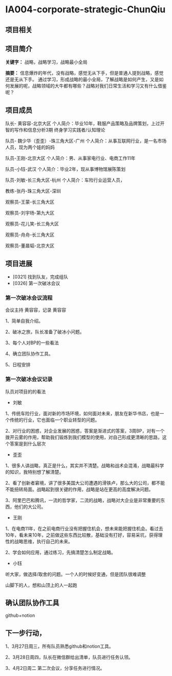 # IA004-corporate-strategic-ChunQiu
## 项目相关
## 项目简介	
**关键字：**
战略，战略学习，战略最小全局

**摘要：**
信息爆炸的年代，没有战略，感觉无从下手，但是普通人提到战略，感觉还是无从下手。
通过学习，形成战略的最小全局，了解战略是如何产生，又是如何发展的呢，战略领域的大牛都有哪些？战略对我们日常生活和学习又有什么借鉴呢？

## 项目成员
 队长- 黄容容-北京大区
个人简介：毕业10年，鞋服产品策略及品牌策划，上过开智的写作和信息分析3期
终身学习实践者/认知理论

队员- 魏少华（歪歪）-珠三角大区-广州
个人简介：从事互联网行业，是一名市场人员，现为两个娃的妈妈

队员-王刚-北京大区
个人简介：男、从事家电行业、电商工作11年

队员-小钰-武汉
个人简介：毕业2年，现从事博物馆展陈策划

队员-刘敏-长三角大区-杭州
个人简介：车险行业运营人员，

教练-张丹-珠三角大区-深圳

观察员-王蒙-长三角大区

观察员-刘宇旸-第九大区

观察员-花儿笑-长三角大区

观察员-舟舟-长三角大区

观察员-董晨韬-北京大区

## 项目进展

- [0321] 找到队友，完成组队
- [0326] 第一次破冰会议
### 第一次破冰会议流程
会议主持 黄容容，记录 黄容容

1、简单自我介绍。

2、破冰之旅，队长准备了破冰小问题。

3、每个人对BP的一些看法

4、确立团队协作工具。

5、日程安排
### 第一次破冰会议记录

队员对项目的的看法
- 刘敏

1、传统车险行业，面对新的市场环境，如何面对未来，朋友在新华书店，也是一个传统的行业，它也面临一个职业转型的问题。

2、对行业的困惑，对企业发展的困惑，答案是渐进式的答案，3周BP，对有一个拨开云雾的作用，帮助我们锻炼到我们模型的使用，对自己形成更清晰的思路，这个答案是到什么层次

- 歪歪

1、很多人讲战略，真正是什么，其实并不清楚。战略和战术会混淆，战略最科学的知识，我特别想了解清楚。

2、看了创新者窘境，讲了很多美国大公司遭遇的滑铁卢，那么大的公司，都不能不能扭转局面。战略起到很关键的作用，战略是站在更高的高度解决问题。

3、阿里巴巴和腾讯，一流的哲学家，二流的战略，战略对大企业是非常重要的东西，他们的大公司。

- 王刚

1、在电商11年，在之前电商行业没有把握住机会，想未来能把握住机会。看过去10年，看未来10年，之前做这些东西比较散，基础没有打好，容易采坑，获得理性的战略思维，执行自己的未来。

2、学会如何应用，通过练习，先搞清楚怎么制定战略。

- 小钰

听大家，做选择/取舍的问题。一个人的时候好变通，但是团队很难调整

山脚下的人，想和山顶上的人一起跑

## 确认团队协作工具
github+notion

## 下一步行动，

1、3月27日周三，所有队员熟悉github和notion工具。

2、3月28日周四，队长在微信群给出清单，队员进行任务认领。

3、4月2日周二 第二次会议，分享任务进行情况。

